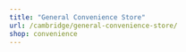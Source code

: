 ```yaml
---
title: "General Convenience Store"
url: /cambridge/general-convenience-store/
shop: convenience
---
```

